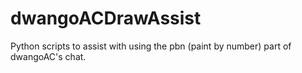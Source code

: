 # dwangoACDrawAssist
Python scripts to assist with using the pbn (paint by number) part of dwangoAC's chat.
